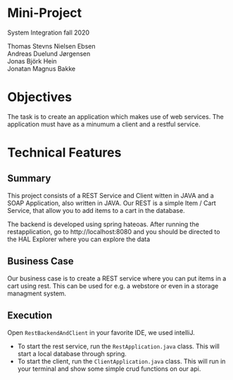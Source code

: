 # Mini-Project

System Integration fall 2020

Thomas Stevns Nielsen Ebsen  
Andreas Duelund Jørgensen  
Jonas Björk Hein  
Jonatan Magnus Bakke  

# Objectives
The task is to create an application which makes use of web services.
The application must have as a minumum a client and a restful service.


# Technical Features
## Summary
This project consists of a REST Service and Client witten in JAVA and a SOAP Application, also written in JAVA.
Our REST is a simple Item / Cart Service, that allow you to add items to a cart in the database.

The backend is developed using spring hateoas. After running the restapplication, go to http://localhost:8080 and you should be directed to the HAL Explorer where you can explore the data


## Business Case
Our business case is to create a REST service where you can put items in a cart using rest. This can be used for e.g. a webstore or even in a storage managment system.

## Execution
Open `RestBackendAndClient` in your favorite IDE, we used intelliJ.
* To start the rest service, run the `RestApplication.java` class. This will start a local database through spring.  
* To start the client, run the `ClientApplication.java` class. This will run in your terminal and show some simple crud functions on our api.